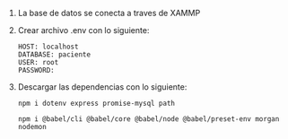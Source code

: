 1) La base de datos se conecta a traves de XAMMP

2) Crear archivo .env con lo siguiente:

    ```
    HOST: localhost
    DATABASE: paciente
    USER: root
    PASSWORD:
    ``` 

3) Descargar las dependencias con lo siguiente:
    ```
    npm i dotenv express promise-mysql path
    ```

    ```
    npm i @babel/cli @babel/core @babel/node @babel/preset-env morgan nodemon
    ```
